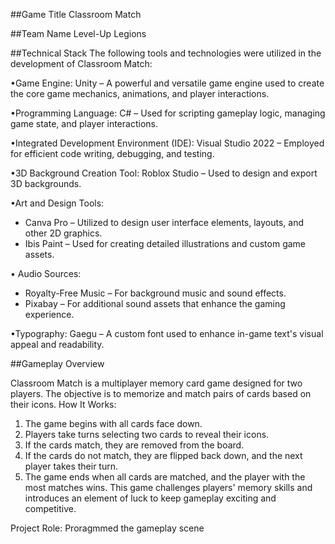 ##Game Title
Classroom Match

##Team Name
Level-Up Legions

##Technical Stack
The following tools and technologies were utilized in the development of Classroom Match:

•Game Engine:
Unity – A powerful and versatile game engine used to create the core game mechanics, animations, and player interactions.

•Programming Language:
C# – Used for scripting gameplay logic, managing game state, and player interactions.

•Integrated Development Environment (IDE):
Visual Studio 2022 – Employed for efficient code writing, debugging, and testing.

•3D Background Creation Tool:
Roblox Studio – Used to design and export 3D backgrounds.

•Art and Design Tools:
 - Canva Pro – Utilized to design user interface elements, layouts, and other 2D graphics.
 - Ibis Paint – Used for creating detailed illustrations and custom game assets.

•	Audio Sources:
 - Royalty-Free Music – For background music and sound effects.
 - Pixabay – For additional sound assets that enhance the gaming experience.

•Typography:
Gaegu – A custom font used to enhance in-game text's visual appeal and readability.


##Gameplay Overview

Classroom Match is a multiplayer memory card game designed for two players. The objective is to memorize and match pairs of cards based on their icons.
How It Works:
1.	The game begins with all cards face down.
2.	Players take turns selecting two cards to reveal their icons.
3.	If the cards match, they are removed from the board.
4.	If the cards do not match, they are flipped back down, and the next player takes their turn.
5.	The game ends when all cards are matched, and the player with the most matches wins.
This game challenges players' memory skills and introduces an element of luck to keep gameplay exciting and competitive.


Project Role: Proragmmed the gameplay scene

